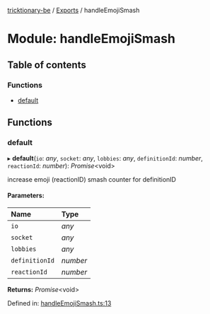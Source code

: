[tricktionary-be](../README.md) / [Exports](../modules.md) / handleEmojiSmash

# Module: handleEmojiSmash

## Table of contents

### Functions

- [default](handleemojismash.md#default)

## Functions

### default

▸ **default**(`io`: *any*, `socket`: *any*, `lobbies`: *any*, `definitionId`: *number*, `reactionId`: *number*): *Promise*<void\>

increase emoji (reactionID) smash counter for definitionID

#### Parameters:

Name | Type |
:------ | :------ |
`io` | *any* |
`socket` | *any* |
`lobbies` | *any* |
`definitionId` | *number* |
`reactionId` | *number* |

**Returns:** *Promise*<void\>

Defined in: [handleEmojiSmash.ts:13](https://github.com/story-squad/tricktionary-be/blob/5e3f2bd/src/sockets/handleEmojiSmash.ts#L13)
